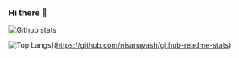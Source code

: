 ### Hi there 👋


 ![Github stats](https://github-readme-stats.vercel.app/api?username=nisanayash&theme=highcontrast&show_icons=true&count_private=true)

![Top Langs](https://github-readme-stats.vercel.app/api/top-langs/?username=nisanayash&langs_count=30)](https://github.com/nisanayash/github-readme-stats)

